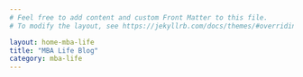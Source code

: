 ```yaml
---
# Feel free to add content and custom Front Matter to this file.
# To modify the layout, see https://jekyllrb.com/docs/themes/#overriding-theme-defaults

layout: home-mba-life
title: "MBA Life Blog"
category: mba-life
---
```

